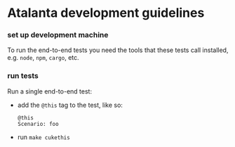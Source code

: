 # Atalanta development guidelines

### set up development machine

To run the end-to-end tests you need the tools that these tests call installed,
e.g. `node`, `npm`, `cargo`, etc.

### run tests

Run a single end-to-end test:

- add the `@this` tag to the test, like so:

  ```cucumber
  @this
  Scenario: foo
  ```
- run `make cukethis`
